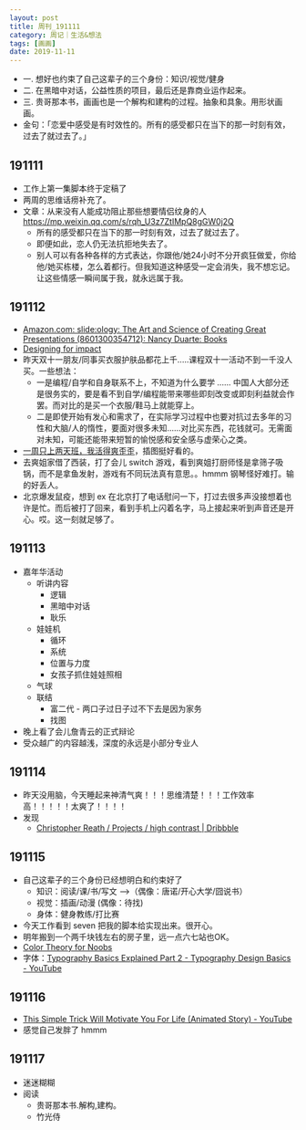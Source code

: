 ```yaml
---
layout: post
title: 周刊_191111
category: 周记｜生活&想法
tags: [画画]
date: 2019-11-11
---
```


- 一. 想好也约束了自己这辈子的三个身份：知识/视觉/健身
- 二. 在黑暗中对话，公益性质的项目，最后还是靠商业运作起来。
- 三. 贵哥那本书，画画也是一个解构和建构的过程。抽象和具象。用形状画画。
- 金句：「恋爱中感受是有时效性的。所有的感受都只在当下的那一时刻有效，过去了就过去了。」

## 191111
  - 工作上第一集脚本终于定稿了
  - 两周的思维话痨补充了。
  - 文章：从来没有人能成功阻止那些想要情侣纹身的人 https://mp.weixin.qq.com/s/rqh_U3z7ZtIMpQ8gGW0j2Q
    - 所有的感受都只在当下的那一时刻有效，过去了就过去了。
    - 即便如此，恋人仍无法抗拒地失去了。
    - 别人可以有各种各样的方式表达，你跟他/她24小时不分开疯狂做爱，你给他/她买栋楼，怎么着都行。但我知道这种感受一定会消失，我不想忘记。让这些情感一瞬间属于我，就永远属于我。 
    
## 191112
  - [Amazon.com: slide:ology: The Art and Science of Creating Great Presentations (8601300354712): Nancy Duarte: Books](https://www.amazon.com/slide-ology-Science-Creating-Presentations/dp/0596522347)
  - [Designing for impact](https://www.lynda.com/Design-Documentaries-tutorials/Designing-impact/51412/54987-4.html)
  - 昨天双十一朋友/同事买衣服护肤品都花上千.....课程双十一活动不到一千没人买。一些想法：
    - 一是编程/自学和自身联系不上，不知道为什么要学 ...... 中国人大部分还是很务实的，要是看不到自学/编程能带来哪些即刻改变或即刻利益就会作罢。而对比的是买一个衣服/鞋马上就能穿上。
    - 二是即使开始有发心和需求了，在实际学习过程中也要对抗过去多年的习性和大脑/人的惰性，要面对很多未知......对比买东西，花钱就可。无需面对未知，可能还能带来短暂的愉悦感和安全感与虚荣心之类。
  - [一周只上两天班，我活得爽歪歪](https://www.douban.com/note/741619527/?dt_dapp=1)，插图挺好看的。
  - 去爽姐家借了西装，打了会儿 switch 游戏，看到爽姐打厨师怪是拿筛子吸锅，而不是拿鱼发射，游戏有不同玩法真有意思。。hmmm 钢琴怪好难打。输的好丢人。
  - 北京爆发鼠疫，想到  ex 在北京打了电话慰问一下，打过去很多声没接想着也许是忙。而后被打了回来，看到手机上闪着名字，马上接起来听到声音还是开心。哎。这一刻就足够了。
  
## 191113 
  - 嘉年华活动
    - 听讲内容
      - 逻辑
      - 黑暗中对话
      - 耿乐
    - 娃娃机
      - 循环
      - 系统
      - 位置与力度
      - 女孩子抓住娃娃照相
    - 气球
    - 联结
      - 富二代 - 两口子过日子过不下去是因为家务
      - 找图
  - 晚上看了会儿詹青云的正式辩论
  - 受众越广的内容越浅，深度的永远是小部分专业人
  
## 191114
  - 昨天没用脑，今天睡起来神清气爽！！！思维清楚！！！工作效率高！！！！！太爽了！！！！
  - 发现
    - [Christopher Reath / Projects / high contrast | Dribbble](https://dribbble.com/chrisreath/projects/426235-high-contrast)
    
## 191115
  - 自己这辈子的三个身份已经想明白和约束好了
    - 知识：阅读/课/书/写文 -->（偶像：唐诺/开心大学/囧说书）
    - 视觉：插画/动漫 (偶像：待找)
    - 身体：健身教练/打比赛
  - 今天工作看到 seven 把我的脚本给实现出来。很开心。
  - 明年搬到一个两千块钱左右的房子里，远一点六七站也OK。
  - [Color Theory for Noobs](https://www.youtube.com/watch?v=AvgCkHrcj90)
  - 字体：[Typography Basics Explained Part 2 - Typography Design Basics - YouTube](https://www.youtube.com/watch?v=ZnyNGaxFRqQ)
  
##  191116
  - [This Simple Trick Will Motivate You For Life (Animated Story) - YouTube](https://www.youtube.com/watch?v=n9RXEQcJ5sI)
  - 感觉自己发胖了 hmmm

## 191117
  - 迷迷糊糊
  - 阅读
    - 贵哥那本书.解构,建构。
    - 竹光侍
